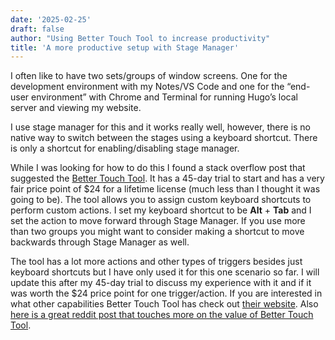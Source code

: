 ```yaml
---
date: '2025-02-25'
draft: false
author: "Using Better Touch Tool to increase productivity"
title: 'A more productive setup with Stage Manager'
---
```


I often like to have two sets/groups of window screens. One for the development environment with my Notes/VS Code and one for the “end-user environment” with Chrome and Terminal for running Hugo’s local server and viewing my website.     
  
I use stage manager for this and it works really well, however, there is no native way to switch between the stages using a keyboard shortcut. There is only a shortcut for enabling/disabling stage manager.  
    
While I was looking for how to do this I found a stack overflow post that suggested the [Better Touch Tool](https://folivora.ai/). It has a 45-day trial to start and has a very fair price point of $24 for a lifetime license (much less than I thought it was going to be). The tool allows you to assign custom keyboard shortcuts to perform custom actions. I set my keyboard shortcut to be **Alt** + **Tab** and I set the action to move forward through Stage Manager. If you use more than two groups you might want to consider making a shortcut to move backwards through Stage Manager as well.  

The tool has a lot more actions and other types of triggers besides just keyboard shortcuts but I have only used it for this one scenario so far. I will update this after my 45-day trial to discuss my experience with it and if it was worth the $24 price point for one trigger/action. If you are interested in what other capabilities Better Touch Tool has check out [their website](https://folivora.ai/). Also [here is a great reddit post that touches more on the value of Better Touch Tool](https://www.reddit.com/r/MacOS/comments/nke8g6/bettertouchtool_is_one_of_the_most_worthit/).
